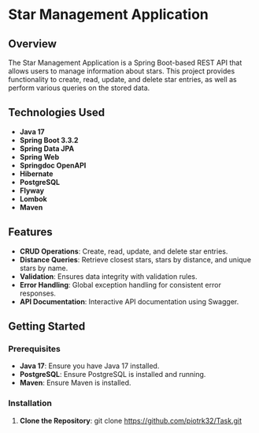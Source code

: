 # Star Management Application

## Overview

The Star Management Application is a Spring Boot-based REST API that allows users to manage information about stars. This project provides functionality to create, read, update, and delete star entries, as well as perform various queries on the stored data.

## Technologies Used

- **Java 17**
- **Spring Boot 3.3.2**
- **Spring Data JPA**
- **Spring Web**
- **Springdoc OpenAPI**
- **Hibernate**
- **PostgreSQL**
- **Flyway**
- **Lombok**
- **Maven**

## Features

- **CRUD Operations**: Create, read, update, and delete star entries.
- **Distance Queries**: Retrieve closest stars, stars by distance, and unique stars by name.
- **Validation**: Ensures data integrity with validation rules.
- **Error Handling**: Global exception handling for consistent error responses.
- **API Documentation**: Interactive API documentation using Swagger.

## Getting Started

### Prerequisites

- **Java 17**: Ensure you have Java 17 installed.
- **PostgreSQL**: Ensure PostgreSQL is installed and running.
- **Maven**: Ensure Maven is installed.

### Installation

1. **Clone the Repository**:
   git clone https://github.com/piotrk32/Task.git
